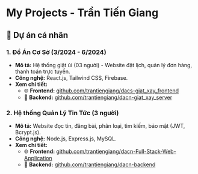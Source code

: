 # My Projects - Trần Tiến Giang

## 🔗 Dự án cá nhân

### 1. Đồ Án Cơ Sở (3/2024 - 6/2024)
- **Mô tả:** Hệ thống giặt ủi (03 người) - Website đặt lịch, quản lý đơn hàng, thanh toán trực tuyến.
- **Công nghệ:** React.js, Tailwind CSS, Firebase.
- **Xem chi tiết:**
  - 🌐 **Frontend:** [github.com/trantiengiang/dacs-giat_xay_frontend](https://github.com/trantiengiang/dacs-giat_xay_frontend.git)
  - 🔧 **Backend:** [github.com/trantiengiang/dacn-giat_xay_server](https://github.com/trantiengiang/dacn-giat_xay_server.git)

### 2. Hệ thống Quản Lý Tin Tức (3 người)
- **Mô tả:** Website đọc tin, đăng bài, phân loại, tìm kiếm, bảo mật (JWT, Bcrypt.js).
- **Công nghệ:** Node.js, Express.js, MySQL.
- **Xem chi tiết:**
  - 🌐 **Frontend:** [github.com/trantiengiang/dacn-Full-Stack-Web-Application](https://github.com/trantiengiang/dacn-Full-Stack-Web-Application.git)
  - 🔧 **Backend:** [github.com/trantiengiang/dacn-backend](https://github.com/trantiengiang/dacn-backend.git)
